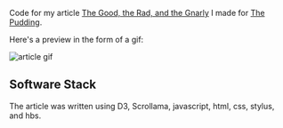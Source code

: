 Code for my article <a href="https://pudding.cool/2018/06/skate-music/">The Good, the Rad, and the Gnarly</a> I made for <a href="pudding.cool">The Pudding</a>.

Here's a preview in the form of a gif:

![article gif](https://github.com/jwilber/Pudding_Skate-Music/blob/master/skatemusic.gif?raw=true)



## Software Stack

The article was written using D3, Scrollama, javascript, html, css, stylus, and hbs.
